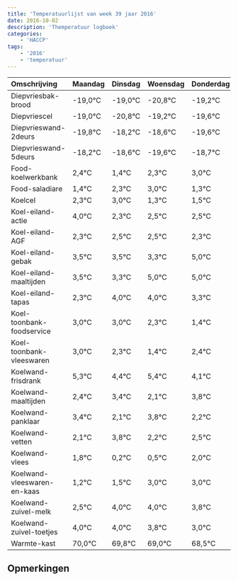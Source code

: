 ```yaml
---
title: 'Temperatuurlijst van week 39 jaar 2016'
date: 2016-10-02
description: 'Themperatuur logboek'
categories:
    - 'HACCP'
tags:
    - '2016'
    - 'temperatuur'
---
```

|Omschrijving|Maandag|Dinsdag|Woensdag|Donderdag|Vrijdag|Zaterdag|Zondag|
|:---|:---|:---|:---|:---|:---|:---|:---|
|Diepvriesbak-brood|-19,0°C|-19,0°C|-20,8°C|-19,2°C|-19,6°C|-20,6°C|-19,7°C|
|Diepvriescel|-19,0°C|-20,8°C|-19,2°C|-19,6°C|-20,6°C|-19,7°C|-19,0°C|
|Diepvrieswand-2deurs|-19,8°C|-18,2°C|-18,6°C|-19,6°C|-18,7°C|-18,0°C|-19,7°C|
|Diepvrieswand-5deurs|-18,2°C|-18,6°C|-19,6°C|-18,7°C|-18,0°C|-19,7°C|-19,5°C|
|Food-koelwerkbank|2,4°C|1,4°C|2,3°C|3,0°C|1,3°C|1,5°C|1,5°C|
|Food-saladiare|1,4°C|2,3°C|3,0°C|1,3°C|1,5°C|1,5°C|1,3°C|
|Koelcel|2,3°C|3,0°C|1,3°C|1,5°C|1,5°C|1,3°C|3,0°C|
|Koel-eiland-actie|4,0°C|2,3°C|2,5°C|2,5°C|2,3°C|4,0°C|4,0°C|
|Koel-eiland-AGF|2,3°C|2,5°C|2,5°C|2,3°C|4,0°C|4,0°C|3,3°C|
|Koel-eiland-gebak|3,5°C|3,5°C|3,3°C|5,0°C|5,0°C|4,3°C|3,4°C|
|Koel-eiland-maaltijden|3,5°C|3,3°C|5,0°C|5,0°C|4,3°C|3,4°C|4,4°C|
|Koel-eiland-tapas|2,3°C|4,0°C|4,0°C|3,3°C|2,4°C|3,4°C|2,1°C|
|Koel-toonbank-foodservice|3,0°C|3,0°C|2,3°C|1,4°C|2,4°C|1,1°C|2,8°C|
|Koel-toonbank-vleeswaren|3,0°C|2,3°C|1,4°C|2,4°C|1,1°C|2,8°C|1,2°C|
|Koelwand-frisdrank|5,3°C|4,4°C|5,4°C|4,1°C|5,8°C|4,2°C|4,5°C|
|Koelwand-maaltijden|2,4°C|3,4°C|2,1°C|3,8°C|2,2°C|2,5°C|4,0°C|
|Koelwand-panklaar|3,4°C|2,1°C|3,8°C|2,2°C|2,5°C|4,0°C|4,0°C|
|Koelwand-vetten|2,1°C|3,8°C|2,2°C|2,5°C|4,0°C|4,0°C|3,8°C|
|Koelwand-vlees|1,8°C|0,2°C|0,5°C|2,0°C|2,0°C|1,8°C|1,0°C|
|Koelwand-vleeswaren-en-kaas|1,2°C|1,5°C|3,0°C|3,0°C|2,8°C|2,0°C|1,5°C|
|Koelwand-zuivel-melk|2,5°C|4,0°C|4,0°C|3,8°C|3,0°C|2,5°C|3,7°C|
|Koelwand-zuivel-toetjes|4,0°C|4,0°C|3,8°C|3,0°C|2,5°C|3,7°C|2,9°C|
|Warmte-kast|70,0°C|69,8°C|69,0°C|68,5°C|69,7°C|68,9°C|70,0°C|

## Opmerkingen


